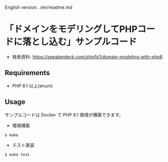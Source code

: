 English version: ./en/readme.md

# 「ドメインをモデリングしてPHPコードに落とし込む」サンプルコード

* 発表資料: https://speakerdeck.com/shin1x1/domain-modeling-with-php8


## Requirements

* PHP 8.1 以上(enum)

## Usage

サンプルコードは Docker で PHP 8.1 環境が構築できます。

* 環境構築

```shell
$ make
```

* テスト実装

```shell
$ make test
```



